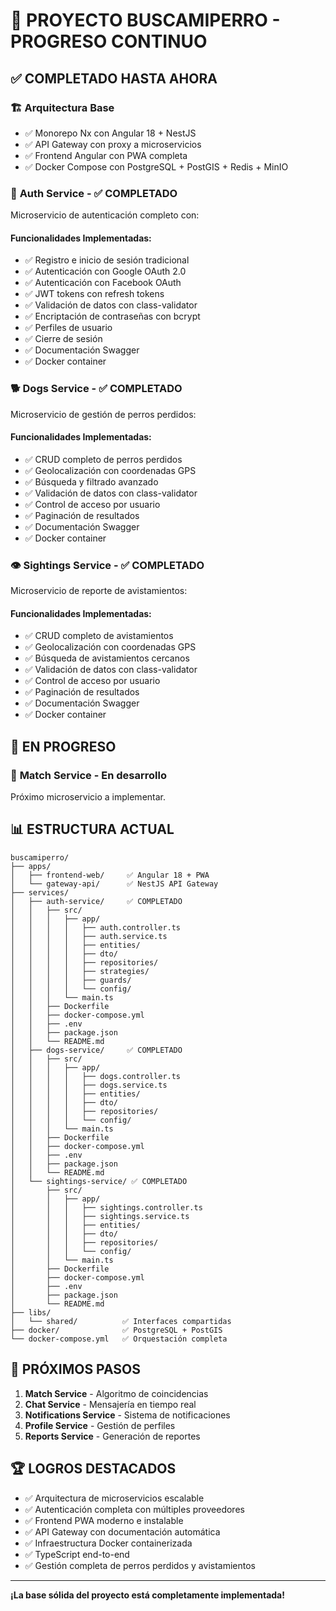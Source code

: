 # 🎉 PROYECTO BUSCAMIPERRO - PROGRESO CONTINUO

## ✅ **COMPLETADO HASTA AHORA**

### 🏗️ **Arquitectura Base**
- ✅ Monorepo Nx con Angular 18 + NestJS
- ✅ API Gateway con proxy a microservicios
- ✅ Frontend Angular con PWA completa
- ✅ Docker Compose con PostgreSQL + PostGIS + Redis + MinIO

### 🔑 **Auth Service** - ✅ **COMPLETADO**
Microservicio de autenticación completo con:

#### **Funcionalidades Implementadas:**
- ✅ Registro e inicio de sesión tradicional
- ✅ Autenticación con Google OAuth 2.0
- ✅ Autenticación con Facebook OAuth
- ✅ JWT tokens con refresh tokens
- ✅ Validación de datos con class-validator
- ✅ Encriptación de contraseñas con bcrypt
- ✅ Perfiles de usuario
- ✅ Cierre de sesión
- ✅ Documentación Swagger
- ✅ Docker container

### 🐕 **Dogs Service** - ✅ **COMPLETADO**
Microservicio de gestión de perros perdidos:

#### **Funcionalidades Implementadas:**
- ✅ CRUD completo de perros perdidos
- ✅ Geolocalización con coordenadas GPS
- ✅ Búsqueda y filtrado avanzado
- ✅ Validación de datos con class-validator
- ✅ Control de acceso por usuario
- ✅ Paginación de resultados
- ✅ Documentación Swagger
- ✅ Docker container

### 👁️ **Sightings Service** - ✅ **COMPLETADO**
Microservicio de reporte de avistamientos:

#### **Funcionalidades Implementadas:**
- ✅ CRUD completo de avistamientos
- ✅ Geolocalización con coordenadas GPS
- ✅ Búsqueda de avistamientos cercanos
- ✅ Validación de datos con class-validator
- ✅ Control de acceso por usuario
- ✅ Paginación de resultados
- ✅ Documentación Swagger
- ✅ Docker container

## 🚀 **EN PROGRESO**

### 🔗 **Match Service** - En desarrollo
Próximo microservicio a implementar.

## 📊 **ESTRUCTURA ACTUAL**

```
buscamiperro/
├── apps/
│   ├── frontend-web/     ✅ Angular 18 + PWA
│   └── gateway-api/      ✅ NestJS API Gateway
├── services/
│   ├── auth-service/     ✅ COMPLETADO
│   │   ├── src/
│   │   │   ├── app/
│   │   │   │   ├── auth.controller.ts
│   │   │   │   ├── auth.service.ts
│   │   │   │   ├── entities/
│   │   │   │   ├── dto/
│   │   │   │   ├── repositories/
│   │   │   │   ├── strategies/
│   │   │   │   ├── guards/
│   │   │   │   └── config/
│   │   │   └── main.ts
│   │   ├── Dockerfile
│   │   ├── docker-compose.yml
│   │   ├── .env
│   │   ├── package.json
│   │   └── README.md
│   ├── dogs-service/     ✅ COMPLETADO
│   │   ├── src/
│   │   │   ├── app/
│   │   │   │   ├── dogs.controller.ts
│   │   │   │   ├── dogs.service.ts
│   │   │   │   ├── entities/
│   │   │   │   ├── dto/
│   │   │   │   ├── repositories/
│   │   │   │   └── config/
│   │   │   └── main.ts
│   │   ├── Dockerfile
│   │   ├── docker-compose.yml
│   │   ├── .env
│   │   ├── package.json
│   │   └── README.md
│   └── sightings-service/ ✅ COMPLETADO
│       ├── src/
│       │   ├── app/
│       │   │   ├── sightings.controller.ts
│       │   │   ├── sightings.service.ts
│       │   │   ├── entities/
│       │   │   ├── dto/
│       │   │   ├── repositories/
│       │   │   └── config/
│       │   └── main.ts
│       ├── Dockerfile
│       ├── docker-compose.yml
│       ├── .env
│       ├── package.json
│       └── README.md
├── libs/
│   └── shared/          ✅ Interfaces compartidas
├── docker/              ✅ PostgreSQL + PostGIS
└── docker-compose.yml   ✅ Orquestación completa
```

## 🎯 **PRÓXIMOS PASOS**

1. **Match Service** - Algoritmo de coincidencias
2. **Chat Service** - Mensajería en tiempo real
3. **Notifications Service** - Sistema de notificaciones
4. **Profile Service** - Gestión de perfiles
5. **Reports Service** - Generación de reportes

## 🏆 **LOGROS DESTACADOS**

- ✅ Arquitectura de microservicios escalable
- ✅ Autenticación completa con múltiples proveedores
- ✅ Frontend PWA moderno e instalable
- ✅ API Gateway con documentación automática
- ✅ Infraestructura Docker containerizada
- ✅ TypeScript end-to-end
- ✅ Gestión completa de perros perdidos y avistamientos

---

**¡La base sólida del proyecto está completamente implementada!**